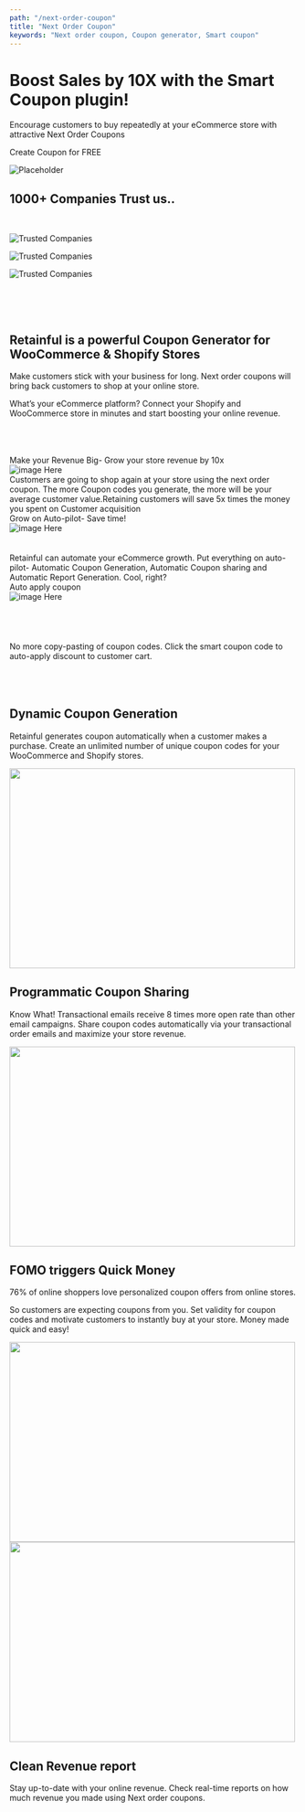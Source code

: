 ```yaml
---
path: "/next-order-coupon"
title: "Next Order Coupon"
keywords: "Next order coupon, Coupon generator, Smart coupon"
---
```


<div class="p-4" >

<container>

<headercontent>

<div  slot="left">


# Boost Sales by 10X with the Smart Coupon plugin!

Encourage customers to buy repeatedly at your eCommerce store with attractive Next Order Coupons

 
<cta url="https://app.retainful.com" target="_blank" rel="noopener">Create Coupon for FREE</cta>

</div>

<div slot="right">


![Placeholder](../../src/images/final-banner-laptop.png)

</div>


</headercontent>

</container>

</div>

<container>

<div class="text-center p-5">

## 1000+ Companies Trust us..

</div>

<row class="justify-content-center">

<br>

<column size="2">

![Trusted Companies](../../src/images/trusted-logo-1.png)

</column>

<column size="2">

![Trusted Companies](../../src/images/trusted-logo-2.png)

</column>

<column size="2">

![Trusted Companies](../../src/images/trusted-logo-3.png)

</column>

</row>

</container>

<br>
<br>
<br>


<div class="text-center">

## Retainful is a powerful Coupon Generator for WooCommerce & Shopify Stores

Make customers stick with your business for long. Next order coupons will bring back customers to shop at your online store. 

What’s your eCommerce platform?
Connect your Shopify and WooCommerce store in minutes and start boosting your online revenue.


</div>

<br>
<br>
<br>

<container> 

<row>

<card size="4">
   <div slot="card-title">Make your Revenue Big- Grow your store revenue by 10x</div>
    <div slot="card-image">
        <img src="../../src/images/Shopify-and-WooCommerce.png" alt="image Here"  />
    </div>
    <div slot="card-body"> 
       Customers are going to shop again at your store using the next order coupon. The more Coupon codes you generate, the more will be your average customer value.Retaining customers will save 5x times the money you spent on Customer acquisition
    </div>
</card>

<card size="4">
   <div slot="card-title">Grow on Auto-pilot- Save time!</div>
    <div slot="card-image">
        <img src="../../src/images/Grow-Revenue.png" alt="image Here"  />
    </div>
    <div slot="card-body" style="padding-top: 35px;"> 
        Retainful can automate your eCommerce growth. Put everything on  auto-pilot-  Automatic Coupon Generation, Automatic Coupon sharing and Automatic Report Generation. Cool, right?
    </div>
</card>

<card size="4">
   <div slot="card-title">Auto apply coupon</div>
    <div slot="card-image">
        <img src="../../src/images/email-campaign.png" alt="image Here" />
    </div>
    <div slot="card-body" style="padding-top: 70px">
        No more copy-pasting of coupon codes. Click the smart coupon code to auto-apply discount to customer cart.
    </div>
</card>

</row>

</container>


<br>
<br>
<br>

<container>

<featurecontent featurebodysizeleft="6" featurebodysizerigth="6">

<div slot="right">

## Dynamic Coupon Generation

Retainful generates coupon automatically when a customer makes a purchase. Create an unlimited number of unique coupon codes for your WooCommerce and Shopify stores.

</div>


<div slot="left">

<img src="https://raw.githubusercontent.com/retainful/site-images/master/abandoned_cart_recovery_emails.png" width="500" height="350"/>


</div>

</featurecontent>

<featurecontent featurebodysizeleft="6" featurebodysizerigth="6">

<div slot="left">

## Programmatic Coupon Sharing

Know What!
Transactional emails receive 8 times more open rate than other email campaigns. Share coupon codes automatically via your transactional order emails and maximize your store revenue.


</div>

<div slot="right">


<img src="../../src/images/Ready-to-Use-Email-Templates.png" width="500" height="350"/>


</div>

</featurecontent>


<featurecontent featurebodysizeleft="6" featurebodysizerigth="6">

<div slot="right">

## FOMO triggers Quick Money 

76% of online shoppers love personalized coupon offers from online stores. 

So customers are expecting coupons from you. Set validity for coupon codes and motivate customers to instantly buy at your store. Money made quick and easy!


</div>


<div slot="left">

<img src="../../src/images/Clean-Report.png" width="500" height="350"/>

</div>


</featurecontent>


<featurecontent featurebodysizeleft="6" featurebodysizerigth="6">

<div slot="right">

<img src="../../src/images/Priority-support.png" width="500" height="350"/>

</div>




<div slot="left">

## Clean Revenue report

Stay up-to-date with your online revenue. Check real-time reports on how much revenue you made using Next order coupons.


</div>


</featurecontent>

</container>


<reviews></reviews>

<getstarted></getstarted>
